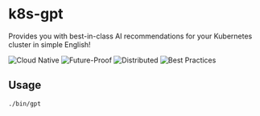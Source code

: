 # k8s-gpt

Provides you with best-in-class AI recommendations for your Kubernetes cluster in simple English!

![Cloud Native](https://img.shields.io/badge/cloud-native-green)
![Future-Proof](https://img.shields.io/badge/Future-proof-blue)
![Distributed](https://img.shields.io/badge/distributed-green)
![Best Practices](https://img.shields.io/badge/best-practices-green)

## Usage

```bash
./bin/gpt
```

